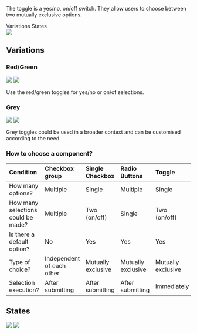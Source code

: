 <Row >
    <Column cols={8}>
    <p>The toggle is a yes/no, on/off switch. They allow users to choose between two mutually exclusive options.</p>
    </Column> 
</Row>

<div>
    <AnchorLink to="variations" offset={210}>
        Variations
    </AnchorLink>
    <AnchorLink to="states" offset={210}>
        States
    </AnchorLink>
</div>

<Row >
    <Column cols={6}>
        <img src="../_img/toggle--1.png" />
    </Column> 
</Row>

<Anchor idToScrollTo="variations"><h2>Variations</h2></Anchor>
<Row >
    <Column cols={6}>
        <h3>Red/Green</h3>
        <img src="../_img/toggle--2.png" />
        <img src="../_img/toggle--5.png" />
        <p>Use the red/green toggles for yes/no or on/of selections. </p>
    </Column> 
    <Column cols={6}>
        <h3>Grey</h3>
        <img src="../_img/toggle--4.png" />
        <img src="../_img/toggle--6.png" />
         <p>Grey toggles could be used in a broader context and can be customised according to the need. </p>
    </Column>
</Row>

<h3>How to choose a component?</h3>

| Condition                          | Checkbox group            | Single Checkbox    | Radio Buttons      | Toggle             |
|:-----------------------------------|:--------------------------|:-------------------|:-------------------|:-------------------|
| How many options?                  | Multiple                  | Single             | Multiple           | Single             |
| How many selections could be made? | Multiple                  | Two (on/off)       | Single             | Two (on/off)       |
| Is there a default option?         | No                        | Yes                | Yes                | Yes                |
| Type of choice?                    | Independent of each other | Mutually exclusive | Mutually exclusive | Mutually exclusive |
| Selection execution?               | After submitting          | After submitting   | After submitting   | Immediately        |

<Anchor idToScrollTo="states"><h2>States</h2></Anchor>
<Row >
    <Column cols={12}>
        <img src="../_img/toggle--7.png" />
    </Column> 
</Row>
<Row >
    <Column cols={12}>
        <img src="../_img/toggle--8.png" />
    </Column> 
</Row>